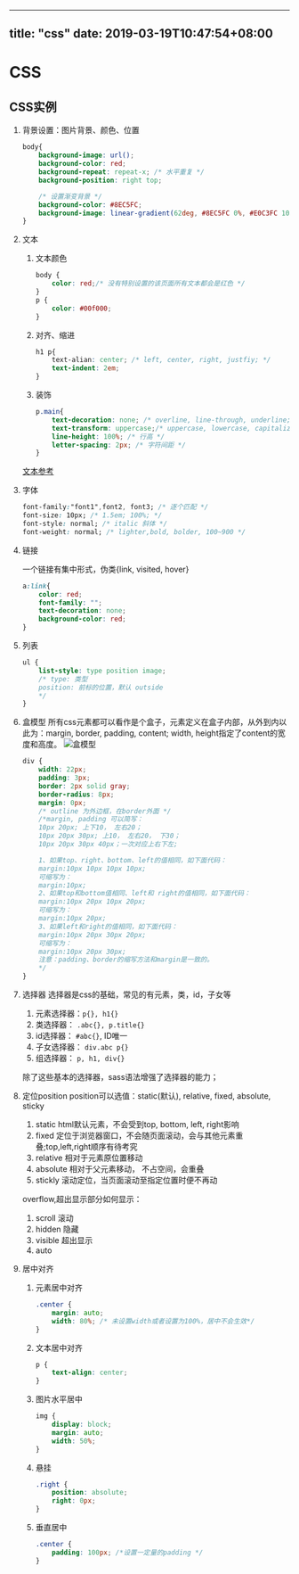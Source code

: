 
---
title: "css"
date: 2019-03-19T10:47:54+08:00
---
# CSS

## CSS实例
1. 背景设置：图片背景、颜色、位置

    ```css
    body{
        background-image: url();
        background-color: red;
        background-repeat: repeat-x; /* 水平重复 */
        background-position: right top;

        /* 设置渐变背景 */
        background-color: #8EC5FC;
        background-image: linear-gradient(62deg, #8EC5FC 0%, #E0C3FC 100%);
    }
    ```
2. 文本

    1. 文本颜色

        ```css
        body {
            color: red;/* 没有特别设置的该页面所有文本都会是红色 */
        }
        p {
            color: #00f000;
        }
        ```
    2. 对齐、缩进

        ```css
        h1 p{
            text-alian: center; /* left, center, right, justfiy; */
            text-indent: 2em;
        }
    3. 装饰
    
        ```css
        p.main{
            text-decoration: none; /* overline, line-through, underline; */
            text-transform: uppercase;/* uppercase, lowercase, capitalize; */
            line-height: 100%; /* 行高 */
            letter-spacing: 2px; /* 字符间距 */
        }
        ```
    [文本参考](http://www.runoob.com/css/css-text.html)
3. 字体

    ```css
    font-family:"font1",font2, font3; /* 逐个匹配 */
    font-size: 10px; /* 1.5em; 100%; */
    font-style: normal; /* italic 斜体 */
    font-weight: normal; /* lighter,bold, bolder, 100~900 */
    ```
4. 链接

    一个链接有集中形式，伪类{link, visited, hover}

    ```css
    a:link{
        color: red;
        font-family: "";
        text-decoration: none;
        background-color: red;
    }
    ```
5. 列表

    ```css
    ul {
        list-style: type position image;
        /* type: 类型 
        position: 前标的位置，默认 outside
        */
    }
    ```
6. 盒模型
    所有css元素都可以看作是个盒子，元素定义在盒子内部，从外到内以此为：margin, border, padding, content; width, height指定了content的宽度和高度。
    ![盒模型](http://www.runoob.com/images/box-model.gif)

    ```css
    div {
        width: 22px;
        padding: 3px;
        border: 2px solid gray;
        border-radius: 8px;
        margin: 0px;
        /* outline 为外边框，在border外面 */
        /*margin, padding 可以简写：
        10px 20px; 上下10， 左右20；
        10px 20px 30px; 上10， 左右20， 下30；
        10px 20px 30px 40px；一次对应上右下左;

        1、如果top、right、bottom、left的值相同，如下面代码：
        margin:10px 10px 10px 10px;
        可缩写为：
        margin:10px;
        2、如果top和bottom值相同、left和 right的值相同，如下面代码：
        margin:10px 20px 10px 20px;
        可缩写为：
        margin:10px 20px;
        3、如果left和right的值相同，如下面代码：
        margin:10px 20px 30px 20px;
        可缩写为：
        margin:10px 20px 30px;
        注意：padding、border的缩写方法和margin是一致的。
        */
    }
    ```
7. 选择器
    选择器是css的基础，常见的有元素，类，id，子女等
    1. 元素选择器：`p{}, h1{}`
    2. 类选择器： `.abc{}, p.title{}`
    3. id选择器： `#abc{}`, ID唯一
    4. 子女选择器： `div.abc p{}`
    5. 组选择器： `p, h1, div{}`

    除了这些基本的选择器，sass语法增强了选择器的能力；

8. 定位position
    position可以选值：static(默认), relative, fixed, absolute, sticky
    1. static
        html默认元素，不会受到top, bottom, left, right影响
    2. fixed
        定位于浏览器窗口，不会随页面滚动，会与其他元素重叠;top,left,right顺序有待考究
    3. relative
        相对于元素原位置移动
    4. absolute
        相对于父元素移动， 不占空间，会重叠
    5. stickly
        滚动定位，当页面滚动至指定位置时便不再动
    
    overflow,超出显示部分如何显示：
    1. scroll 滚动
    2. hidden 隐藏
    3. visible 超出显示
    4. auto

9. 居中对齐
    1. 元素居中对齐

        ```css
        .center {
            margin: auto;
            width: 80%; /* 未设置width或者设置为100%，居中不会生效*/
        }
        ```
    2. 文本居中对齐

        ```css
        p {
            text-align: center;
        }
        ```
    3. 图片水平居中

        ```css
        img {
            display: block;
            margin: auto;
            width: 50%;
        }
        ```
    4. 悬挂

        ```css
        .right {
            position: absolute;
            right: 0px;
        }
        ```
    5. 垂直居中
    
        ```css
        .center {
            padding: 100px; /*设置一定量的padding */
        }
        ```
    